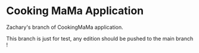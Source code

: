 # Cooking MaMa Application

Zachary's branch of CookingMaMa application.

This branch is just for test, any edition should be pushed to the main branch !